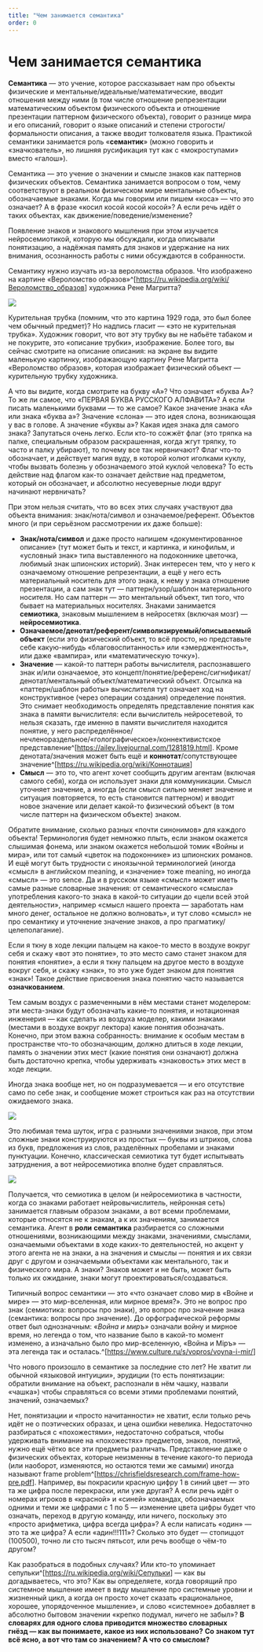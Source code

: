 ```yaml
---
title: "Чем занимается семантика"
order: 0
---
```


# Чем занимается семантика

**Семантика** — это учение, которое рассказывает нам про объекты физические и ментальные/идеальные/математические, вводит отношения между ними (в том числе отношение репрезентации математическим объектом физического объекта и отношение презентации паттерном физического объекта), говорит о разнице мира и его описаний, говорит о языке описаний и степени строгости/формальности описания, а также вводит толкователя языка. Практикой семантики занимается роль «**семантик**» (можно говорить и «значкователь», но лишняя русификация тут как с «мокроступами» вместо «галош»).

Семантика — это учение о значении и смысле знаков как паттернов физических объектов. Семантика занимается вопросом о том, чему соответствуют в реальном физическом мире ментальные объекты, обозначаемые знаками. Когда мы говорим или пишем «коса» — что это означает? А в фразе «косил косой косой косой»? А если речь идёт о таких объектах, как движение/поведение/изменение?

Появление знаков и знакового мышления при этом изучается нейросемиотикой, которую мы обсуждали, когда описывали понятизацию, а надёжная память для знаков и удержание на них внимания, осознанность работы с ними обсуждаются в собранности.

Семантику нужно изучать из-за вероломства образов. Что изображено на картине «Вероломство образов»^[<https://ru.wikipedia.org/wiki/Вероломство_образов>] художника Рене Магритта?

![](/ru/professional/intellect-stack/24.jpeg)

Курительная трубка (помним, что это картина 1929 года, это был более чем обычный предмет)? Но надпись гласит — «это не курительная трубка». Художник говорит, что вот эту трубку вы не набьёте табаком и не покурите, это «описание трубки», изображение. Более того, вы сейчас смотрите на описание описания: на экране вы видите маленькую картинку, изображающую картину Рене Магритта «Вероломство образов», которая изображает физический объект — курительную трубку художника.

А что вы видите, когда смотрите на букву «А»? Что означает «буква А»? То же ли самое, что «ПЕРВАЯ БУКВА РУССКОГО АЛФАВИТА»? А если писать маленькими буквами — то же самое? Какое значение знака «А» или знака «буква а»? Значение «слона» — это идея слона, возникающая у вас в голове. А значение «буквы а»? Какая идея знака для самого знака? Запутаться очень легко. Если кто-то сожжёт флаг (это тряпка на палке, специальным образом раскрашенная, когда жгут тряпку, то часто и палку убирают), то почему все так нервничают? Флаг что-то обозначает, и действует магия вуду, в которой колют иголками куклу, чтобы вызвать болезнь у обозначаемого этой куклой человека? То есть действие над флагом как-то означает действие над предметом, который он обозначает, и абсолютно несуеверные люди вдруг начинают нервничать?

При этом нельзя считать, что во всех этих случаях участвуют два объекта внимания: знак/нота/символ и означаемое/референт. Объектов много (и при серьёзном рассмотрении их даже больше):

* **Знак/нота/символ** и даже просто напишем «документированное описание» (тут может быть и текст, и картинка, и кинофильм, и «условный знак» типа выставленного на подоконнике цветочка, любимый знак шпионских историй). Знак интересен тем, что у него к означаемому отношение репрезентации, а ещё у него есть материальный носитель для этого знака, к нему у знака отношение презентации, а сам знак тут — паттерн/узор/шаблон материального носителя. Но сам паттерн — это ментальный объект, тип того, что бывает на материальных носителях. Знаками занимается **семиотика**, знаковым мышлением в нейросетях (включая мозг) — **нейросемиотика**.
* **Означаемое/денотат/референт/символизируемый/описываемый объект** (если это физический объект, то всё просто, но представьте себе какую-нибудь «благовоспитанность» или «эмерджентность», или даже «вампира», или «математическую точку»).
* **Значение** — какой-то паттерн работы вычислителя, распознавшего знак и/или означаемое, это концепт/понятие/референс/сигнификат/денотат/ментальный объект/математический объект. Отсылка на «паттерн/шаблон работы» вычислителя тут означает ход на конструктивное (через операции создания) определение понятия. Это снимает необходимость определять представление понятия как знака в памяти вычислителя: если вычислитель нейросетевой, то нельзя сказать, где именно в памяти вычислителя находится понятие, у него распределённое/нечленораздельное/«голографическое»/коннективистское представление^[<https://ailev.livejournal.com/1281819.html>]. Кроме денотата/значения может быть ещё и **коннотат**/сопутствующее значение^[<https://ru.wikipedia.org/wiki/Коннотация>]
* **Смысл** — это то, что агент хочет сообщить другим агентам (включая самого себя), когда он использует знаки для коммуникации. Смысл уточняет значение, а иногда (если смысл сильно меняет значение и ситуация повторяется, то есть становится паттерном) и вводит новое значение или делает какой-то физический объект (в том числе паттерн на физическом объекте) знаком.

Обратите внимание, сколько разных «почти синонимов» для каждого объекта! Терминология будет немножко плыть, если знаком окажется слышимая фонема, или знаком окажется небольшой томик «Войны и мира», или тот самый «цветок на подоконнике» из шпионских романов. И ещё могут быть трудности с иноязычной терминологией (иногда «смысл» в английском meaning, и «значение» тоже meaning, но иногда «смысл» — это sence. Да и в русском языке «смысл» может иметь самые разные словарные значения: от семантического «смысла» употребления какого-то знака в какой-то ситуации до «цели всей этой деятельности», например «смысл нашего проекта — заработать нам много денег, остальное не должно волновать», и тут слово «смысл» не про семантику и уточнение значение знаков, а про прагматику/целеполагание).

Если я ткну в ходе лекции пальцем на какое-то место в воздухе вокруг себя и скажу «вот это понятие», то это место само станет знаком для понятия «понятие», а если я ткну пальцем на другое место в воздухе вокруг себя, и скажу «знак», то это уже будет знаком для понятия «знак»! Такое действие присвоения знака понятию часто называется **означкованием**.

Тем самым воздух с размеченными в нём местами станет моделером: эти места-знаки будут обозначать какие-то понятия, и нотационная инженерия — как сделать из воздуха моделер, какими знаками (местами в воздухе вокруг лектора) какие понятия обозначать. Конечно, при этом важна собранность: внимание к особым местам в пространстве что-то обозначающим, должно длиться в ходе лекции, память о значении этих мест (какие понятия они означают) должна быть достаточно крепка, чтобы удерживать «знаковость» этих мест в ходе лекции.

Иногда знака вообще нет, но он подразумевается — и его отсутствие само по себе знак, и сообщение может строиться как раз на отсутствии ожидаемого знака.

![](/ru/professional/intellect-stack/25.jpeg)

Это любимая тема шуток, игра с разными значениями знаков, при этом сложные знаки конструируются из простых — буквы из штрихов, слова из букв, предложения из слов, разделённых пробелами и знаками пунктуации. Конечно, классическая семиотика тут будет испытывать затруднения, а вот нейросемиотика вполне будет справляться.

![](/ru/professional/intellect-stack/26.jpeg)

Получается, что семиотика в целом (и нейросемиотика в частности, когда со знаками работает нейровычислитель, нейронная сеть) занимается главным образом знаками, а вот всеми проблемами, которые относятся не к знакам, а к их значениям, занимается семантика. Агент в **р****ол****и** **семантика** разбирается со сложными отношениями, возникающими между знаками, значениями, смыслами, означаемыми объектами в ходе каких-то деятельностей, но акцент у этого агента не на знаки, а на значения и смыслы — понятия и их связи друг с другом и означаемыми объектами как ментального, так и физического мира. А знаки? Знаков может и не быть, может быть только их ожидание, знаки могут проектироваться/создаваться.

Типичный вопрос семантики — это «что означает слово мир в «Войне и мире» — это мир-вселенная, или мирное время?». Это не вопрос про знак (семиотика: вопросы про знаки), это вопрос про значение знака (семантика: вопросы про значение). До орфографической реформы ответ был однозначным: «*Война и миръ»* означали войну и мирное время, но легенда о том, что название было в какой-то момент изменено, а изначально было про мир-вселенную, «Война и Мiръ» — эта легенда так и осталась.^[<https://www.culture.ru/s/vopros/voyna-i-mir/>]

Что нового произошло в семантике за последние сто лет? Не хватит ли обычной «языковой интуиции», эрудиции (то есть понятизации: обратили внимание на объект, распознали в нём чашку, назвали «чашка») чтобы справляться со всеми этими проблемами понятий, значений, означаемых?

Нет, понятизации и «просто начитанности» не хватит, если только речь идёт не о поэтических образах, и цена ошибки невелика. Недостаточно разбираться с «похожестями», недостаточно собраться, чтобы удерживать внимание на «похожестях» предметов, знаков, понятий, нужно ещё чётко все эти предметы различать. Представление даже о физических объектах, которые неизменны в течение какого-то периода (или наоборот, изменяются, но остаются теми же самыми) иногда называют frame problem^[<https://chrisfieldsresearch.com/frame-how-pre.pdf>]. Например, вы покрасили красную цифру 1 в синий цвет — это та же цифра после перекраски, или уже другая? А если речь идёт о номерах игроков в «красной» и «синей» командах, обозначаемых одними и теми же цифрами с 1 по 5 — изменение цвета цифры будет что означать, переход в другую команду, или ничего, поскольку это «просто арифметика, цифра всегда цифра»? А если написать «один» — это та же цифра? А если «адин!!!111»? Сколько это будет — стопиццот (100500), точно ли сто тысяч пятьсот, или речь вообще о чём-то другом?

Как разобраться в подобных случаях? Или кто-то упоминает сепульки^[<https://ru.wikipedia.org/wiki/Сепульки>] — как вы догадываетесь, что это? Как вы определяете, когда говорящий про системное мышление имеет в виду мышление про системные уровни и жизненный цикл, а когда он просто хочет сказать «рациональное, хорошее, упорядоченное мышление», и слово «системное» добавляет в абсолютно бытовом значении «крепко подумал, ничего не забыл»? **В словарях для одного слова приводится множество словарных гнёзд — как вы понимаете, какое из них использовано?** **Со знаком тут всё ясно, а вот что там со значением? А что со смыслом?**